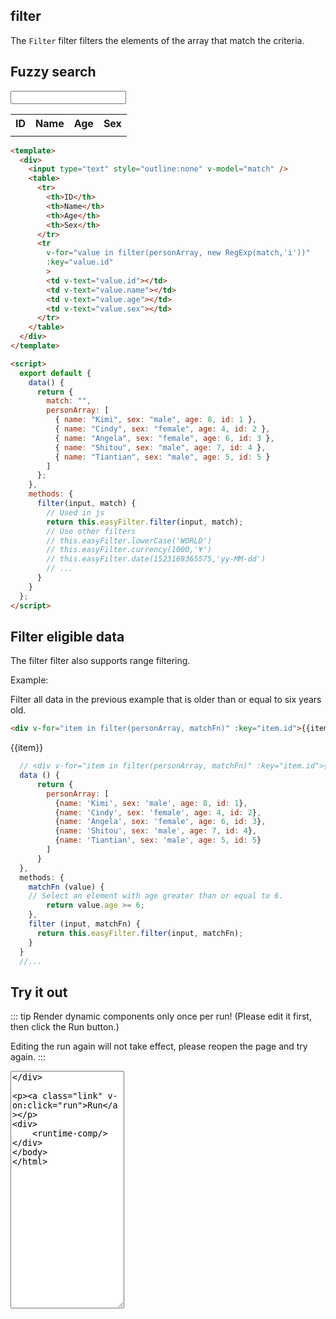 <script>
    import Vue from 'vue'
    import EasyFilter from 'easy-filter'
    import '@style/style.scss'
    Vue.use(EasyFilter)
    const bus = new Vue()
    Vue.component('runtime-comp',(resolve)=>bus.$on('run',resolve))
    export default {
        data(){
            return {
              code:`{
      template: \`
      <div>
      <!-- <input type="text" style="outline:none" v-model="match" /> -->
      <table>
          <tr>
          <th>ID</th>
          <th>Name</th>
          <th>Age</th>
          <th>Sex</th>
          </tr>
          <tr
          v-for="value in filter(personArray, matchFn)"
          :key="value.id"
          >
          <!-- v-for="value in filter(personArray, new RegExp(match,'i'))" -->
          <td v-text="value.id"></td>
          <td v-text="value.name"></td>
          <td v-text="value.age"></td>
          <td v-text="value.sex"></td>
          </tr>
      </table>
      </div>\`,
      data(){
        return {
          match: "",
          personArray: [
            { name: "Kimi", sex: "male", age: 8, id: 1 },
            { name: "Cindy", sex: "female", age: 4, id: 2 },
            { name: "Angela", sex: "female", age: 6, id: 3 },
            { name: "Shitou", sex: "male", age: 7, id: 4 },
            { name: "Tiantian", sex: "male", age: 5, id: 5 }
          ]
        }
      },
      methods:{
        filter (input, match) {
          return this.easyFilter.filter(input, match);
        },
        matchFn (value) {
            return value.age >= 6;
        }
      }
    }
              `,
              match: "",
              personArray: [
                { name: "Kimi", sex: "male", age: 8, id: 1 },
                { name: "Cindy", sex: "female", age: 4, id: 2 },
                { name: "Angela", sex: "female", age: 6, id: 3 },
                { name: "Shitou", sex: "male", age: 7, id: 4 },
                { name: "Tiantian", sex: "male", age: 5, id: 5 }
              ]
            }
        },
        methods:{
          run(){
              bus.$emit('run', eval(`(function(){ return ${this.code} })()`))
          },
          reload(){
              window.location.reload()
          },
          filter (input, match) {
            return this.easyFilter.filter(input, match);
          },
          matchFn (value) {
              return value.age >= 6;
          }
        }
    }
</script>

## filter

The `Filter` filter filters the elements of the array that match the criteria.

## Fuzzy search

<div>
<input type="text" style="outline:none" v-model="match" />
<table>
    <tr>
    <th>ID</th>
    <th>Name</th>
    <th>Age</th>
    <th>Sex</th>
    </tr>
    <tr
    v-for="value in filter(personArray, new RegExp(match,'i'))"
    :key="value.id"
    >
    <td v-text="value.id"></td>
    <td v-text="value.name"></td>
    <td v-text="value.age"></td>
    <td v-text="value.sex"></td>
    </tr>
</table>
</div>


```html
<template>
  <div>
    <input type="text" style="outline:none" v-model="match" />
    <table>
      <tr>
        <th>ID</th>
        <th>Name</th>
        <th>Age</th>
        <th>Sex</th>
      </tr>
      <tr
        v-for="value in filter(personArray, new RegExp(match,'i'))"
        :key="value.id"
        >
        <td v-text="value.id"></td>
        <td v-text="value.name"></td>
        <td v-text="value.age"></td>
        <td v-text="value.sex"></td>
      </tr>
    </table>
  </div>
</template>

<script>
  export default {
    data() {
      return {
        match: "",
        personArray: [
          { name: "Kimi", sex: "male", age: 8, id: 1 },
          { name: "Cindy", sex: "female", age: 4, id: 2 },
          { name: "Angela", sex: "female", age: 6, id: 3 },
          { name: "Shitou", sex: "male", age: 7, id: 4 },
          { name: "Tiantian", sex: "male", age: 5, id: 5 }
        ]
      };
    },
    methods: {
      filter(input, match) {
        // Used in js
        return this.easyFilter.filter(input, match);
        // Use other filters
        // this.easyFilter.lowerCase('WORLD')
        // this.easyFilter.currency(1000,'¥')
        // this.easyFilter.date(1523169365575,'yy-MM-dd')
        // ...
      }
    }
  };
</script>
```


## Filter eligible data

The filter filter also supports range filtering.

Example: 

Filter all data in the previous example that is older than or equal to six years old.

```html
<div v-for="item in filter(personArray, matchFn)" :key="item.id">{{item}}</div>
```

<div v-for="item in filter(personArray, matchFn)" :key="item.id">{{item}}</div>

```js
  // <div v-for="item in filter(personArray, matchFn)" :key="item.id">{{item}}</div>
  data () {
      return {
        personArray: [
          {name: 'Kimi', sex: 'male', age: 8, id: 1},
          {name: 'Cindy', sex: 'female', age: 4, id: 2},
          {name: 'Angela', sex: 'female', age: 6, id: 3},
          {name: 'Shitou', sex: 'male', age: 7, id: 4},
          {name: 'Tiantian', sex: 'male', age: 5, id: 5}
        ]
      }
  },
  methods: {
    matchFn (value) {
    // Select an element with age greater than or equal to 6.
        return value.age >= 6;
    },
    filter (input, matchFn) {
      return this.easyFilter.filter(input, matchFn);
    }
  }
  //...
```

## Try it out

::: tip
Render dynamic components only once per run! (Please edit it first, then click the Run button.)

Editing the run again will not take effect, please reopen the page and try again.
:::

<div>
   <textarea style="height:380px" v-model="code"/>
</div>

<a class="link" v-on:click="run">Run</a>

<div>
    <runtime-comp/>
</div>

